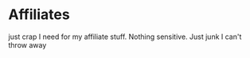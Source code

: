 # Affiliates
just crap I need for my affiliate stuff. Nothing sensitive. Just junk I can't throw away
